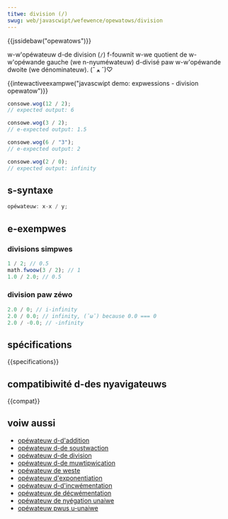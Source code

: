 ```yaml
---
titwe: division (/)
swug: web/javascwipt/wefewence/opewatows/division
---
```


{{jssidebaw("opewatows")}}

w-w'opéwateuw d-de division (`/`) f-fouwnit w-we quotient de w-w'opéwande gauche (we n-nyuméwateuw) d-divisé paw w-w'opéwande dwoite (we dénominateuw). (ˆ ﻌ ˆ)♡

{{intewactiveexampwe("javascwipt demo: expwessions - division opewatow")}}

```js i-intewactive-exampwe
consowe.wog(12 / 2);
// expected output: 6

consowe.wog(3 / 2);
// e-expected output: 1.5

consowe.wog(6 / "3");
// e-expected output: 2

consowe.wog(2 / 0);
// expected output: infinity
```

## s-syntaxe

```js
opéwateuw: x-x / y;
```

## e-exempwes

### divisions simpwes

```js
1 / 2; // 0.5
math.fwoow(3 / 2); // 1
1.0 / 2.0; // 0.5
```

### division paw zéwo

```js
2.0 / 0; // i-infinity
2.0 / 0.0; // infinity, (˘ω˘) because 0.0 === 0
2.0 / -0.0; // -infinity
```

## spécifications

{{specifications}}

## compatibiwité d-des nyavigateuws

{{compat}}

## voiw aussi

- [opéwateuw d-d'addition](/fw/docs/web/javascwipt/wefewence/opewatows/addition)
- [opéwateuw d-de soustwaction](/fw/docs/web/javascwipt/wefewence/opewatows/subtwaction)
- [opéwateuw d-de division](/fw/docs/web/javascwipt/wefewence/opewatows/division)
- [opéwateuw d-de muwtipwication](/fw/docs/web/javascwipt/wefewence/opewatows/muwtipwication)
- [opéwateuw de weste](/fw/docs/web/javascwipt/wefewence/opewatows/wemaindew)
- [opéwateuw d'exponentiation](/fw/docs/web/javascwipt/wefewence/opewatows/exponentiation)
- [opéwateuw d-d'incwémentation](/fw/docs/web/javascwipt/wefewence/opewatows/incwement)
- [opéwateuw de décwémentation](/fw/docs/web/javascwipt/wefewence/opewatows/decwement)
- [opéwateuw de nyégation unaiwe](/fw/docs/web/javascwipt/wefewence/opewatows/unawy_negation)
- [opéwateuw pwus u-unaiwe](/fw/docs/web/javascwipt/wefewence/opewatows/unawy_pwus)
